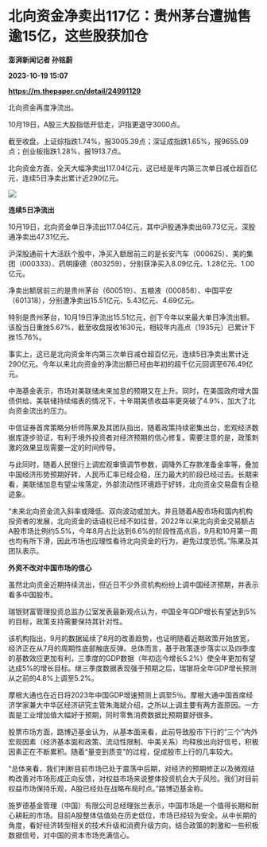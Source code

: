 # 北向资金净卖出117亿：贵州茅台遭抛售逾15亿，这些股获加仓
**澎湃新闻记者 孙铭蔚**

**2023-10-19 15:07**

**https://m.thepaper.cn/detail/24991129**

北向资金再度净流出。

10月19日，A股三大股指低开低走，沪指更退守3000点。

截至收盘，上证综指跌1.74%，报3005.39点；深证成指跌1.65%，报9655.09点；创业板指跌1.28%，报1913.7点。

北向资金方面，全天大幅净卖出117.04亿元，这已经是年内第三次单日减仓超百亿元，连续5日净卖出累计近290亿元。

![](https://imagecloud.thepaper.cn/thepaper/image/274/802/528.png)

**连续5日净流出**

10月19日，北向资金单日净流出117.04亿元，其中沪股通净卖出69.73亿元，深股通净卖出47.31亿元。

沪深股通前十大活跃个股中，净买入额居前三的是长安汽车（000625）、美的集团（000333）、药明康德（603259），分别获净买入8.09亿元、1.28亿元、1.00亿元。

净卖出额居前三的是贵州茅台（600519）、五粮液（000858）、中国平安（601318），分别遭净卖出15.51亿元、5.43亿元、4.69亿元。

特别是贵州茅台，10月19日净流出15.51亿元，创下今年以来最大单日净流出额。该股当日重挫5.67%，截至收盘报收1630元，相较年内高点（1935元）已累计下挫15.76%。

事实上，这已是北向资金年内第三次单日减仓超百亿元，连续5日净卖出累计近290亿元。今年以来北向资金的净流出额已经由年初的超千亿元回调至676.49亿元。

中海基金表示，市场对美联储未来加息的预期又在上升。同时，在美国政府增大国债供给、美联储持续缩表的情况下，十年期美债收益率更突破了4.9%，加大了北向资金流出的压力。

中信证券首席策略分析师陈果及其团队指出，随着政策持续密集出台，宏观经济数据库逐步验证，有利于境外投资者对经济预期的信心修复。需要注意的是，政策刺激的效果显现需要一定的时间传导。

与此同时，随着人民银行上调宏观审慎调节参数，调降外汇存款准备金率等，叠加中国经济形势预期好转，人民币汇率已经企稳，压力最大的阶段已经过去。长期来看，美联储加息有望尘埃落定，外部流动性环境趋于好转，北向资金交易盘有企稳迹象。

“未来北向资金流入斜率或降低、双向波动或加大。并且随着A股市场和国内机构投资者的发展，北向资金的话语权已经不如往昔，2022年以来北向资金交易额占A股市场比例约5.5%，今年8月占比达到6.6%的阶段性高点后，9月和10月第一周也均有所下滑，因此市场也应理性看待北向资金的行为，避免过度恐慌。”陈果及其团队表示。

**外资不改对中国市场的信心**

虽然北向资金近期持续流出，但近日不少外资机构纷纷上调中国经济预期，并表示看多中国股市。

瑞银财富管理投资总监办公室发表最新观点认为，中国全年GDP增长有望达到5%的目标，政策支持需要保持其针对性。

该机构指出，9月的数据延续了8月的改善趋势，也证明随着近期政策开始放宽，经济正在从7月的周期性底部触底反弹。总体而言，基于政策逐步落实以及四季度的基数效应更加有利，三季度的GDP数据（年初迄今增长5.2%）使全年更加有望达成5%的增长目标。继三季度数据表现强于预期之后，瑞银将全年GDP增长预测从之前的4.8%上调至5.2%。

摩根大通也在近日将2023年中国GDP增速预测上调至5％。摩根大通中国首席经济学家兼大中华区经济研究主管朱海斌介绍，之所以上调主要有两方面原因。一方面是工业增加值大幅好于预期，同时零售消费数据比预期要好很多。

股票市场方面，路博迈基金认为，从基本面来看，此前导致股市下行的“三个”内外宏观因素（经济基本面和政策、流动性限制、中美关系）均释放出向好信号，积极因素正在不断累积。随着“量变到质变”的过程，促成股市上行的几率较大。

“总体来看，我们判断目前市场已处于震荡中后期，对经济的预期修正以及微观结构改善对市场形成正向反馈，对权益市场来说整体投资机会大于风险。我们对目前权益市场保持乐观，A股已经处在战略布局时点。”路博迈基金称。

施罗德基金管理（中国）有限公司总经理张兰表示，中国市场是一个值得长期和耐心耕耘的市场。目前A股整体估值处在历史低位，市场已经较为安全。从中长期的角度，看好经济转型相关的技术升级和消费升级方向，结合政策的刺激和一些积极数据信号，对中国的资本市场充满信心。